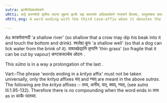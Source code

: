 ```yaml
---
sutra: कृत्यैरधिकार्थवचने
vRtti: कर्तृ करण्योर्या तृतीया तदन्तं सुबन्तं कृत्यैः सह समस्यते अधिकार्थचने गम्यमाने विभाषा, तत्पुरुषश्च समासो भवति ॥
vRtti_eng: A word ending with the third case-affix when it denotes the agent or the instrument, is compounded optionally with a word ending in a _kritya_ affix, when an exaggerated statement (whether of praise or of censure) is implied, and the compound is _Tat-purusha_.

---
```

As काकपेयानदी 'a shallow river' (so shallow that a crow may dip his beak into it and touch the bottom and drink). श्वलेह्य कूपः 'a shallow well' (so that a dog can lick water from the brink of it). वाष्पच्छेद्यानि तृणानि 'thin grass' (so fragile that it can be cut by vapour) कण्टकसञ्चेय ओदनः .

This _sūtra_ is in a way a prolongation of the last .

Vart:-The phrase 'words ending in a _kritya_ affix' must not be taken universally, only the _kritya_ affixes यत् and ण्यत् are meant in the above _sutras_. The following are the _kritya_ affixes :- तव्य, अनीय, यत्, क्यप्, ण्यत्, (see _sutra_ III.1.95-132). Therefore there is no compounding when the word ends in तव्य as in काकैः पातव्या. 